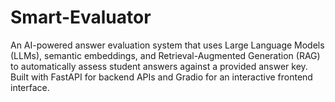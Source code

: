 # Smart-Evaluator
An AI-powered answer evaluation system that uses Large Language Models (LLMs), semantic embeddings, and Retrieval-Augmented Generation (RAG) to automatically assess student answers against a provided answer key. Built with FastAPI for backend APIs and Gradio for an interactive frontend interface.

